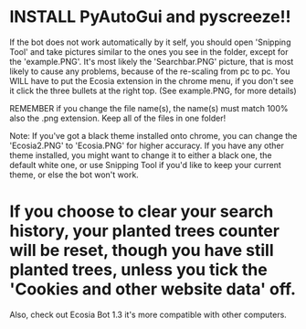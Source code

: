 # INSTALL PyAutoGui and pyscreeze!!

If the bot does not work automatically by it self, you should open 'Snipping Tool' and take pictures similar to the ones you see in the folder, except for the 'example.PNG'.
It's most likely the 'Searchbar.PNG' picture, that is most likely to cause any problems, because of the re-scaling from pc to pc.
You WILL have to put the Ecosia extension in the chrome menu, if you don't see it click the three bullets at the right top. (See example.PNG, for more details)

REMEMBER if you change the file name(s), the name(s) must match 100% also the .png extension.
Keep all of the files in one folder!

Note: If you've got a black theme installed onto chrome, you can change the 'Ecosia2.PNG' to 'Ecosia.PNG' for higher accuracy. If you have any other theme installed, you might want to change it to either a black one, the default white one, or use Snipping Tool if you'd like to keep your current theme, or else the bot won't work.

# If you choose to clear your search history, your planted trees counter will be reset, though you have still planted trees, unless you tick the 'Cookies and other website data' off.

Also, check out Ecosia Bot 1.3 it's more compatible with other computers.
